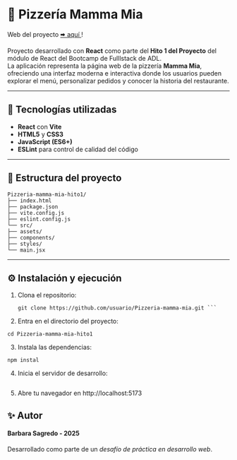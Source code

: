 # 🍕 Pizzería Mamma Mia

Web del proyecto [🠮 aquí ](https://pizzeria-mamma-mia-hito1.netlify.app/)!

Proyecto desarrollado con **React** como parte del **Hito 1 del Proyecto** del módulo de React del Bootcamp de Fulllstack de ADL.  
La aplicación representa la página web de la pizzería **Mamma Mia**, ofreciendo una interfaz moderna e interactiva donde los usuarios pueden explorar el menú, personalizar pedidos y conocer la historia del restaurante.

---

## 🚀 Tecnologías utilizadas

- **React** con **Vite**
- **HTML5** y **CSS3**
- **JavaScript (ES6+)**
- **ESLint** para control de calidad del código

---

## 📂 Estructura del proyecto
 ```
Pizzeria-mamma-mia-hito1/
├── index.html
├── package.json
├── vite.config.js
├── eslint.config.js
└── src/
├── assets/
├── components/
├── styles/
└── main.jsx
```

---

## ⚙️ Instalación y ejecución

1. Clona el repositorio:
   ```
   git clone https://github.com/usuario/Pizzeria-mamma-mia.git ```

2. Entra en el directorio del proyecto:

```
cd Pizzeria-mamma-mia-hito1
```

3. Instala las dependencias:

```
npm instal
```

4. Inicia el servidor de desarrollo:

```npm run dev
```
5. Abre tu navegador en http://localhost:5173


## ✨ Autor

#### Barbara Sagredo - 2025

Desarrollado como parte de un _desafío de práctica en desarrollo web_.